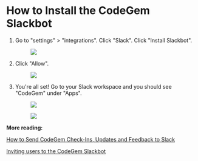 # How to Install the CodeGem Slackbot

1.  Go to "settings" > "integrations". Click "Slack". Click "Install Slackbot".

    <figure><img src="https://d15txwkj13xtvh.cloudfront.net/downloads.intercomcdn.com/i/o/619613970/d8377277ea6161bde2b5e90e/image.png" /></figure>

2.  Click "Allow".

    <figure><img src="https://d15txwkj13xtvh.cloudfront.net/downloads.intercomcdn.com/i/o/619614914/f60975844c29c407816ce4a3/image.png" /></figure>

3.  You're all set! Go to your Slack workspace and you should see "CodeGem" under "Apps".

    <figure><img src="https://d15txwkj13xtvh.cloudfront.net/downloads.intercomcdn.com/i/o/620850428/65c3c0ff2b63d4cdf66c2411/image.png" /></figure>

    <figure><img src="https://d15txwkj13xtvh.cloudfront.net/downloads.intercomcdn.com/i/o/619615264/674d0d009d5768a4ca453e73/image.png" /></figure>

**More reading:**

[How to Send CodeGem Check-Ins, Updates and Feedback to Slack](6760411-how-to-send-codegem-check-ins-updates-and-feedback-to-slack.html)

[Inviting users to the CodeGem Slackbot](6769642-invite-your-team-to-connect-with-the-codegem-slackbot.html)
